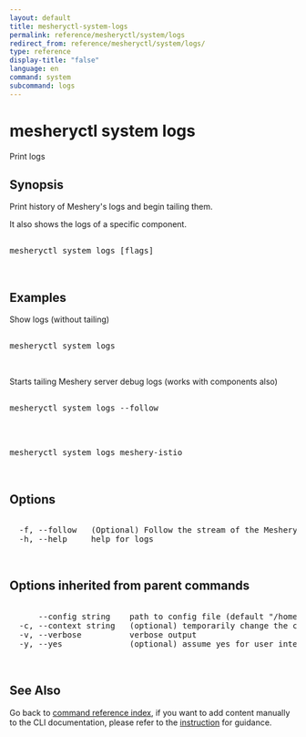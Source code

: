 ```yaml
---
layout: default
title: mesheryctl-system-logs
permalink: reference/mesheryctl/system/logs
redirect_from: reference/mesheryctl/system/logs/
type: reference
display-title: "false"
language: en
command: system
subcommand: logs
---
```


# mesheryctl system logs

Print logs

## Synopsis

Print history of Meshery's logs and begin tailing them.

It also shows the logs of a specific component.
<pre class='codeblock-pre'>
<div class='codeblock'>
mesheryctl system logs [flags]

</div>
</pre> 

## Examples

Show logs (without tailing)
<pre class='codeblock-pre'>
<div class='codeblock'>
mesheryctl system logs

</div>
</pre> 

Starts tailing Meshery server debug logs (works with components also)
<pre class='codeblock-pre'>
<div class='codeblock'>
mesheryctl system logs --follow

</div>
</pre> 

<pre class='codeblock-pre'>
<div class='codeblock'>
mesheryctl system logs meshery-istio

</div>
</pre> 

## Options

<pre class='codeblock-pre'>
<div class='codeblock'>
  -f, --follow   (Optional) Follow the stream of the Meshery's logs. Defaults to false.
  -h, --help     help for logs

</div>
</pre>

## Options inherited from parent commands

<pre class='codeblock-pre'>
<div class='codeblock'>
      --config string    path to config file (default "/home/aadhitya/.meshery/config.yaml")
  -c, --context string   (optional) temporarily change the current context.
  -v, --verbose          verbose output
  -y, --yes              (optional) assume yes for user interactive prompts.

</div>
</pre>

## See Also

Go back to [command reference index](/reference/mesheryctl/), if you want to add content manually to the CLI documentation, please refer to the [instruction](/project/contributing/contributing-cli#preserving-manually-added-documentation) for guidance.
